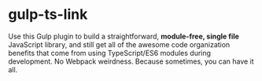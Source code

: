 # gulp-ts-link
Use this Gulp plugin to build a straightforward, **module-free, single file** JavaScript library, and still get all of the awesome code organization benefits that come from using TypeScript/ES6 modules during development.  No Webpack weirdness.  Because sometimes, you can have it all.
